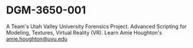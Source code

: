 # DGM-3650-001
A Team's Utah Valley University Forensics Project. Advanced Scripting for Modeling, Textures, Virtual Reality (VR). Learn Amie Houghton's amie.houghton@uvu.edu
